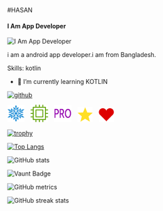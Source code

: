  #HASAN
#### I Am  App Developer
![I Am  App Developer]( )

i am a android app developer.i am from Bangladesh.

Skills: kotlin

- 🌱 I’m currently learning KOTLIN 


[<img src='https://cdn.jsdelivr.net/npm/simple-icons@3.0.1/icons/github.svg' alt='github' height='40'>](https://github.com/hasan-techbd)  

<a href='https://archiveprogram.github.com/'><img src='https://raw.githubusercontent.com/acervenky/animated-github-badges/master/assets/acbadge.gif' width='40' height='40'></a> <a href='https://docs.github.com/en/developers'><img src='https://raw.githubusercontent.com/acervenky/animated-github-badges/master/assets/devbadge.gif' width='40' height='40'></a> <a href='https://github.com/pricing'><img src='https://raw.githubusercontent.com/acervenky/animated-github-badges/master/assets/pro.gif' width='40' height='40'></a> <a href='https://stars.github.com/'><img src='https://raw.githubusercontent.com/acervenky/animated-github-badges/master/assets/starbadge.gif' width='35' height='35'></a> <a href='https://docs.github.com/en/github/supporting-the-open-source-community-with-github-sponsors'><img src='https://raw.githubusercontent.com/acervenky/animated-github-badges/master/assets/sponsorbadge.gif' width='35' height='35'></a> 

[![trophy](https://github-profile-trophy.vercel.app/?username=hasan-techbd)](https://github.com/ryo-ma/github-profile-trophy)

[![Top Langs](https://github-readme-stats.vercel.app/api/top-langs/?username=hasan-techbd)](https://github.com/anuraghazra/github-readme-stats)

![GitHub stats](https://github-readme-stats.vercel.app/api?username=hasan-techbd&show_icons=true&count_private=true)  

![Vaunt Badge](https://api.vaunt.dev/v1/github/entities/hasan-techbd/contributions?format=svg&private=true)  

![GitHub metrics](https://metrics.lecoq.io/hasan-techbd)  

![GitHub streak stats](https://streak-stats.demolab.com/?user=hasan-techbd)  

